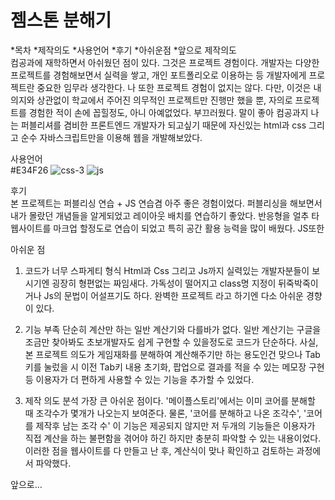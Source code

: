 # 젬스톤 분해기 
*목차 *제작의도 *사용언어 *후기 *아쉬운점 *앞으로
제작의도<br>
컴공과에 재학하면서 아쉬웠던 점이 있다. 그것은 프로젝트 경험이다.
개발자는 다양한 프로젝트를 경험해보면서 실력을 쌓고, 개인 포트폴리오로 이용하는 등 개발자에게 프로젝트란 중요한 임무라 생각한다.
나 또한 프로젝트 경험이 없지는 않다. 다만, 이것은 내 의지와 상관없이 학교에서 주어진 의무적인 프로젝트만 진행만 했을 뿐, 자의로 프로젝트를 경험한 적이 손에 꼽힐정도, 아니 아예없었다.
부끄러웠다. 말이 좋아 컴공과지 
나는 퍼블리셔를 겸비한 프론트엔드 개발자가 되고싶기 때문에 자신있는 html과 css 그리고 순수 자바스크립트만을 이용해 웹을 개발해보았다.


사용언어 <br>
#E34F26
![css-3](https://user-images.githubusercontent.com/84269336/176995340-b843e3f3-00e9-4d1f-b57d-8229bd17fc32.png)
![js](https://user-images.githubusercontent.com/84269336/176995344-ac632715-c5c4-49ca-b32e-c17fbb8252c9.png)

후기<br>
본 프로젝트는 퍼블리싱 연습 + JS 연습겸 아주 좋은 경험이었다.
퍼블리싱을 해보면서 내가 몰랐던 개념들을 알게되었고 레이아웃 배치를 연습하기 좋았다.
반응형을 얼추 타 웹사이트를 마크업 할정도로 연습이 되었고 특히 공간 활용 능력을 많이 배웠다.
JS또한 

아쉬운 점 <br>
1. 코드가 너무 스파게티 형식
   Html과 Css 그리고 Js까지 실력있는 개발자분들이 보시기엔 굉장히 형편없는 짜임새다.
   가독성이 떨어지고 class명 지정이 뒤죽박죽이거나 Js의 문법이 어설프기도 하다. 
   완벽한 프로젝트 라고 하기엔 다소 아쉬운 경향이 있다.<br>

2. 기능 부족
   단순히 계산만 하는 일반 계산기와 다를바가 없다.
   일반 계산기는 구글을 조금만 찾아봐도 초보개발자도 쉽게 구현할 수 있을정도로 코드가 단순하다.
   사실, 본 프로젝트 의도가 게임재화를 분해하여 계산해주기만 하는 용도인건 맞으나 
   Tab키를 눌렀을 시 이전 Tab키 내용 초기화, 팝업으로 결과를 적을 수 있는 메모장 구현 등 
   이용자가 더 편하게 사용할 수 있는 기능을 추가할 수 있었다.<br>
   
3. 제작 의도 분석 
   가장 큰 아쉬운 점이다. '메이플스토리'에서는 이미 코어를 분해할 때 조각수가 몇개가 나오는지 보여준다.
   물론, '코어를 분해하고 나온 조각수', '코어를 제작후 남는 조각 수' 이 기능은 제공되지 않지만
   저 두개의 기능들은 이용자가 직접 계산을 하는 불편함을 겪어야 하긴 하지만 충분히 파악할 수 있는 내용이었다.
   이러한 점을 웹사이트를 다 만들고 난 후, 계산식이 맞나 확인하고 검토하는 과정에서 파악했다.<br>
   
   
앞으로...
  
